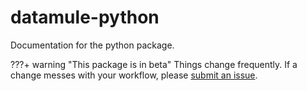 # datamule-python

Documentation for the python package.

???+ warning "This package is in beta"
    Things change frequently. If a change messes with your workflow, please [submit an issue](https://github.com/john-friedman/datamule-python/issues/new/choose).